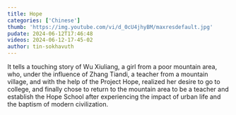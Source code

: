 ```yaml
---
title: Hope
categories: ['Chinese']
thumb: 'https://img.youtube.com/vi/d_0cU4jhyBM/maxresdefault.jpg'
pudate: 2024-06-12T17:46:48
videos: 2024-06-12-17-45-02
author: tin-sokhavuth
---
```

It tells a touching story of Wu Xiuliang, a girl from a poor mountain area, who, under the influence of Zhang Tiandi, a teacher from a mountain village, and with the help of the Project Hope, realized her desire to go to college, and finally chose to return to the mountain area to be a teacher and establish the Hope School after experiencing the impact of urban life and the baptism of modern civilization.